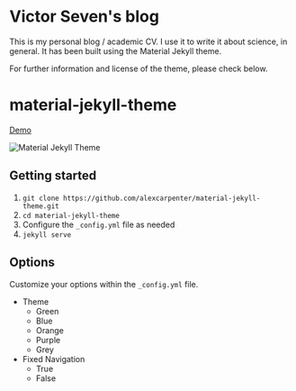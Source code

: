 # Victor Seven's blog

This is my personal blog / academic CV. I use it to write it about science, in general. 
It has been built using the Material Jekyll theme.

For further information and license of the theme, please check below.


# material-jekyll-theme
[Demo](http://alexcarpenter.github.io/material-jekyll-theme)

![Material Jekyll Theme](https://d13yacurqjgara.cloudfront.net/users/37718/screenshots/2430279/slice_1.jpg)

## Getting started
1. `git clone https://github.com/alexcarpenter/material-jekyll-theme.git`
2. `cd material-jekyll-theme`
3. Configure the `_config.yml` file as needed
4. `jekyll serve`

## Options
Customize your options within the `_config.yml` file.

+ Theme
  - Green
  - Blue
  - Orange
  - Purple
  - Grey
+ Fixed Navigation
  - True
  - False
